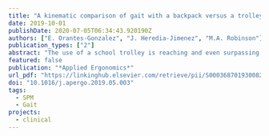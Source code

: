 ```yaml
---
title: "A kinematic comparison of gait with a backpack versus a trolley for load carriage in children"
date: 2019-10-01
publishDate: 2020-07-05T06:34:43.920190Z
authors: ["E. Orantes-Gonzalez", "J. Heredia-Jimenez", "M.A. Robinson"]
publication_types: ["2"]
abstract: "The use of a school trolley is reaching and even surpassing the use of backpacks in many countries, although a recommended load has not been studied. To accomplish this, 3D gait kinematics of the lower limbs and thorax were analysed in 49 students walking unloaded, pulling a school trolley or carrying a backpack, all with either 10%, 15%, or 20% BW. The variables obtained were the degrees of ﬂexion/extension, adduction/abduction and internal/external rotation of the thorax, pelvis, hip, knee and ankle. Statistical parametric mapping was used to evaluate diﬀerences between conditions and loads throughout the gait cycle. In the backpack conditions, the magnitudes of the diﬀerences decreased from proximal to distal joints compared to the unloaded condition. The use of a school trolley only required minor kinematic adaptations. Therefore, from kinematic analysis, it is recommended to avoid loads above 10% BW for children using a backpack and below 20% BW for children using a trolley."
featured: false
publication: "*Applied Ergonomics*"
url_pdf: "https://linkinghub.elsevier.com/retrieve/pii/S0003687019300821"
doi: "10.1016/j.apergo.2019.05.003"
tags:
  - SPM
  - Gait
projects:
  - clinical
---
```

